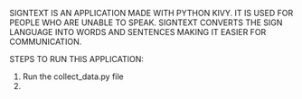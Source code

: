 SIGNTEXT IS AN APPLICATION MADE WITH PYTHON KIVY. IT IS USED FOR PEOPLE WHO ARE UNABLE TO SPEAK. SIGNTEXT CONVERTS THE SIGN LANGUAGE INTO WORDS AND SENTENCES MAKING IT EASIER FOR COMMUNICATION.


STEPS TO RUN THIS APPLICATION:
1. Run the collect_data.py file
2. 
